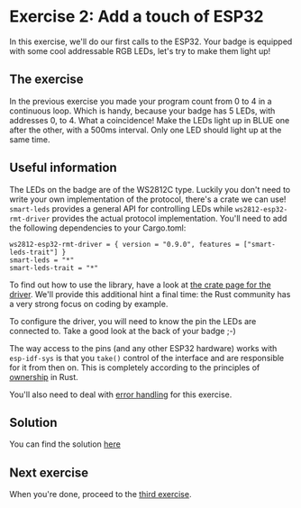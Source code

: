 # Exercise 2: Add a touch of ESP32

In this exercise, we'll do our first calls to the ESP32. Your badge is equipped with some cool addressable RGB LEDs,
let's try to make them light up!

## The exercise

In the previous exercise you made your program count from 0 to 4 in a continuous loop. Which is handy, because your
badge has 5 LEDs, with addresses 0, to 4. What a coincidence! Make the LEDs light up in BLUE one after the other, with a
500ms interval. Only one LED should light up at the same time.

## Useful information

The LEDs on the badge are of the WS2812C type. Luckily you don't need to write your own implementation of the protocol,
there's a crate we can use! `smart-leds` provides a general API for controlling LEDs while `ws2812-esp32-rmt-driver`
provides the actual protocol implementation. You'll need to add the following dependencies to your Cargo.toml:

```
ws2812-esp32-rmt-driver = { version = "0.9.0", features = ["smart-leds-trait"] }
smart-leds = "*"
smart-leds-trait = "*"
```

To find out how to use the library, have a look at
[the crate page for the driver](https://crates.io/crates/ws2812-esp32-rmt-driver). We'll provide this additional hint
a final time: the Rust community has a very strong focus on coding by example.

To configure the driver, you will need to know the pin the LEDs are connected to. Take a good look at the back of your
badge ;-)

The way access to the pins (and any other ESP32 hardware) works with `esp-idf-sys` is that you `take()` control of the
interface and are responsible for it from then on. This is completely according to the principles of
[ownership](https://doc.rust-lang.org/book/ch04-01-what-is-ownership.html) in Rust.

You'll also need to deal with [error handling](https://doc.rust-lang.org/book/ch09-00-error-handling.html) for this
exercise.

## Solution

You can find the solution [here](./solution)

## Next exercise

When you're done, proceed to the [third exercise](../exercise_3).
